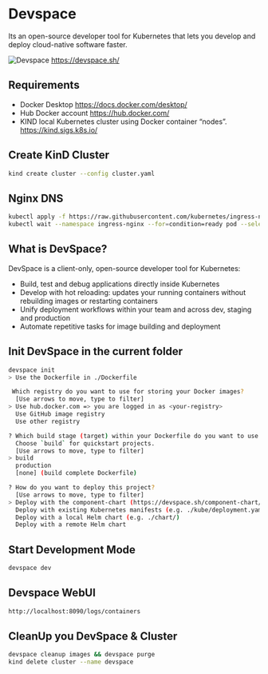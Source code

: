 # Devspace 
Its an open-source developer tool for Kubernetes that lets you develop and deploy cloud-native software faster.   

![Devspace](https://d33wubrfki0l68.cloudfront.net/42cf299a91a44c619c03b1fb1077eefec5ee5cdb/61a97/img/processes/workflow-devspace.png?raw=true "Devspace")
https://devspace.sh/

## Requirements
- Docker Desktop https://docs.docker.com/desktop/
- Hub Docker account https://hub.docker.com/
- KIND local Kubernetes cluster using Docker container “nodes”. https://kind.sigs.k8s.io/

## Create KinD Cluster
```sh
kind create cluster --config cluster.yaml
```

## Nginx DNS
```sh
kubectl apply -f https://raw.githubusercontent.com/kubernetes/ingress-nginx/master/deploy/static/provider/kind/deploy.yaml
kubectl wait --namespace ingress-nginx --for=condition=ready pod --selector=app.kubernetes.io/component=controller --timeout=90s
```

## What is DevSpace?
DevSpace is a client-only, open-source developer tool for Kubernetes:

- Build, test and debug applications directly inside Kubernetes
- Develop with hot reloading: updates your running containers without rebuilding images or restarting containers
- Unify deployment workflows within your team and across dev, staging and production
- Automate repetitive tasks for image building and deployment

## Init DevSpace in the current folder
```sh
devspace init
> Use the Dockerfile in ./Dockerfile
```

```sh
 Which registry do you want to use for storing your Docker images?
  [Use arrows to move, type to filter]
> Use hub.docker.com => you are logged in as <your-registry>
  Use GitHub image registry
  Use other registry
```

```sh
? Which build stage (target) within your Dockerfile do you want to use for development?
  Choose `build` for quickstart projects.
  [Use arrows to move, type to filter]
> build
  production
  [none] (build complete Dockerfile)
```

```sh
? How do you want to deploy this project?
  [Use arrows to move, type to filter]
> Deploy with the component-chart (https://devspace.sh/component-chart/docs)
  Deploy with existing Kubernetes manifests (e.g. ./kube/deployment.yaml)
  Deploy with a local Helm chart (e.g. ./chart/)
  Deploy with a remote Helm chart
```

## Start Development Mode
```sh
devspace dev
```

## Devspace WebUI
```sh
http://localhost:8090/logs/containers
```

## CleanUp you DevSpace & Cluster
```sh
devspace cleanup images && devspace purge
kind delete cluster --name devspace
``` 